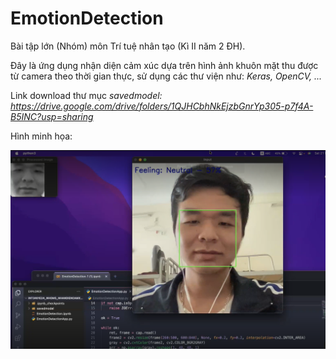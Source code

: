 # EmotionDetection

Bài tập lớn (Nhóm) môn Trí tuệ nhân tạo (Kì II năm 2 ĐH).


Đây là ứng dụng nhận diện cảm xúc dựa trên hình ảnh khuôn mặt thu được từ camera theo thời gian thực, sử dụng các thư viện như: *Keras, OpenCV, ...*


Link download thư mục *savedmodel: https://drive.google.com/drive/folders/1QJHCbhNkEjzbGnrYp305-p7f4A-B5INC?usp=sharing*

Hình minh họa:

![Demo example](https://github.com/nguyenanhductb23/EmotionDetection/blob/main/demo.png "Demo")
